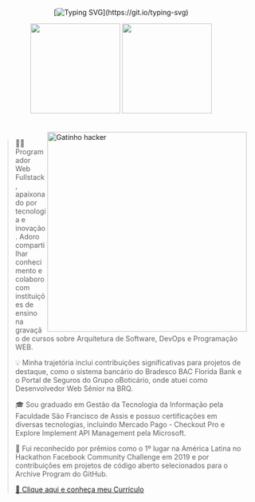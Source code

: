 <div align="center">
  
  [![Typing SVG](https://readme-typing-svg.herokuapp.com?color=%231EA11F&center=true&lines=Desenvolvedor+Full-Stack+Raiz!)](https://git.io/typing-svg)
  
  <img height="180em" src="https://github-readme-stats.vercel.app/api?username=rubensflinco&show_icons=true&theme=tokyonight&include_all_commits=true&count_private=true"/>
  <img height="180em" src="https://github-readme-stats.vercel.app/api/top-langs/?username=rubensflinco&layout=compact&langs_count=7&theme=tokyonight"/>
  <br/><br/><br/>
</div>

<img src="https://i.imgur.com/DYtMnkZ.gif" min-width="400px" max-width="400px" width="400px" align="right" alt="Gatinho hacker">

<p align="left"> 
  
> 👨‍💻 Programador Web Fullstack, apaixonado por tecnologia e inovação. Adoro compartilhar conhecimento e colaboro com instituições de ensino na gravação de cursos sobre Arquitetura de Software, DevOps e Programação WEB. 
> 
> 💡 Minha trajetória inclui contribuições significativas para projetos de destaque, como o sistema bancário do Bradesco BAC Florida Bank e o Portal de Seguros do Grupo oBoticário, onde atuei como Desenvolvedor Web Sênior na BRQ. 
> 
> 🎓 Sou graduado em Gestão da Tecnologia da Informação pela Faculdade São Francisco de Assis e possuo certificações em diversas tecnologias, incluindo Mercado Pago - Checkout Pro e Explore Implement API Management pela Microsoft. 
> 
> 🌟 Fui reconhecido por prêmios como o 1º lugar na América Latina no Hackathon Facebook Community Challenge em 2019 e por contribuições em projetos de código aberto selecionados para o Archive Program do GitHub. 
> 
> [📄 Clique aqui e conheça meu Currículo](https://rubensflinco.github.io/Curriculo/)
</p>

